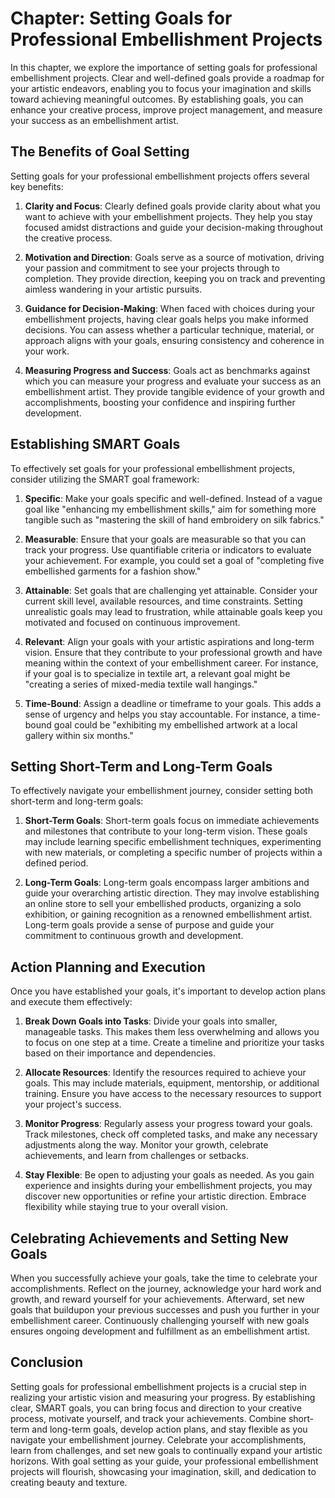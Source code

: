 Chapter: Setting Goals for Professional Embellishment Projects
==============================================================

In this chapter, we explore the importance of setting goals for professional embellishment projects. Clear and well-defined goals provide a roadmap for your artistic endeavors, enabling you to focus your imagination and skills toward achieving meaningful outcomes. By establishing goals, you can enhance your creative process, improve project management, and measure your success as an embellishment artist.

The Benefits of Goal Setting
----------------------------

Setting goals for your professional embellishment projects offers several key benefits:

1. **Clarity and Focus**: Clearly defined goals provide clarity about what you want to achieve with your embellishment projects. They help you stay focused amidst distractions and guide your decision-making throughout the creative process.

2. **Motivation and Direction**: Goals serve as a source of motivation, driving your passion and commitment to see your projects through to completion. They provide direction, keeping you on track and preventing aimless wandering in your artistic pursuits.

3. **Guidance for Decision-Making**: When faced with choices during your embellishment projects, having clear goals helps you make informed decisions. You can assess whether a particular technique, material, or approach aligns with your goals, ensuring consistency and coherence in your work.

4. **Measuring Progress and Success**: Goals act as benchmarks against which you can measure your progress and evaluate your success as an embellishment artist. They provide tangible evidence of your growth and accomplishments, boosting your confidence and inspiring further development.

Establishing SMART Goals
------------------------

To effectively set goals for your professional embellishment projects, consider utilizing the SMART goal framework:

1. **Specific**: Make your goals specific and well-defined. Instead of a vague goal like "enhancing my embellishment skills," aim for something more tangible such as "mastering the skill of hand embroidery on silk fabrics."

2. **Measurable**: Ensure that your goals are measurable so that you can track your progress. Use quantifiable criteria or indicators to evaluate your achievement. For example, you could set a goal of "completing five embellished garments for a fashion show."

3. **Attainable**: Set goals that are challenging yet attainable. Consider your current skill level, available resources, and time constraints. Setting unrealistic goals may lead to frustration, while attainable goals keep you motivated and focused on continuous improvement.

4. **Relevant**: Align your goals with your artistic aspirations and long-term vision. Ensure that they contribute to your professional growth and have meaning within the context of your embellishment career. For instance, if your goal is to specialize in textile art, a relevant goal might be "creating a series of mixed-media textile wall hangings."

5. **Time-Bound**: Assign a deadline or timeframe to your goals. This adds a sense of urgency and helps you stay accountable. For instance, a time-bound goal could be "exhibiting my embellished artwork at a local gallery within six months."

Setting Short-Term and Long-Term Goals
--------------------------------------

To effectively navigate your embellishment journey, consider setting both short-term and long-term goals:

1. **Short-Term Goals**: Short-term goals focus on immediate achievements and milestones that contribute to your long-term vision. These goals may include learning specific embellishment techniques, experimenting with new materials, or completing a specific number of projects within a defined period.

2. **Long-Term Goals**: Long-term goals encompass larger ambitions and guide your overarching artistic direction. They may involve establishing an online store to sell your embellished products, organizing a solo exhibition, or gaining recognition as a renowned embellishment artist. Long-term goals provide a sense of purpose and guide your commitment to continuous growth and development.

Action Planning and Execution
-----------------------------

Once you have established your goals, it's important to develop action plans and execute them effectively:

1. **Break Down Goals into Tasks**: Divide your goals into smaller, manageable tasks. This makes them less overwhelming and allows you to focus on one step at a time. Create a timeline and prioritize your tasks based on their importance and dependencies.

2. **Allocate Resources**: Identify the resources required to achieve your goals. This may include materials, equipment, mentorship, or additional training. Ensure you have access to the necessary resources to support your project's success.

3. **Monitor Progress**: Regularly assess your progress toward your goals. Track milestones, check off completed tasks, and make any necessary adjustments along the way. Monitor your growth, celebrate achievements, and learn from challenges or setbacks.

4. **Stay Flexible**: Be open to adjusting your goals as needed. As you gain experience and insights during your embellishment projects, you may discover new opportunities or refine your artistic direction. Embrace flexibility while staying true to your overall vision.

Celebrating Achievements and Setting New Goals
----------------------------------------------

When you successfully achieve your goals, take the time to celebrate your accomplishments. Reflect on the journey, acknowledge your hard work and growth, and reward yourself for your achievements. Afterward, set new goals that buildupon your previous successes and push you further in your embellishment career. Continuously challenging yourself with new goals ensures ongoing development and fulfillment as an embellishment artist.

Conclusion
----------

Setting goals for professional embellishment projects is a crucial step in realizing your artistic vision and measuring your progress. By establishing clear, SMART goals, you can bring focus and direction to your creative process, motivate yourself, and track your achievements. Combine short-term and long-term goals, develop action plans, and stay flexible as you navigate your embellishment journey. Celebrate your accomplishments, learn from challenges, and set new goals to continually expand your artistic horizons. With goal setting as your guide, your professional embellishment projects will flourish, showcasing your imagination, skill, and dedication to creating beauty and texture.
